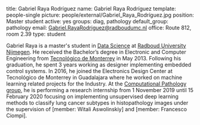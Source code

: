 title: Gabriel Raya Rodríguez
name: Gabriel Raya Rodríguez
template: people-single
picture: people/external/Gabriel_Raya_Rodríguez.jpg
position: Master student
active: yes
groups: diag, pathology
default_group: pathology
email: Gabriel.RayaRodriguez@radboudumc.nl
office: Route 812, room 2.39
type: student

Gabriel Raya is a master's student in <a href="https://www.ru.nl/courseguides/2018/science/master/master-computing-science/specialisation-data-science/structure-master-specialisation-data-science/">Data Science</a> at <a href="https://www.ru.nl/english/">Radboud University Nijmegen</a>. He received the Bachelor’s degree in Electronic and Computer Engineering from <a href="https://tec.mx/en">Tecnológico de Monterrey</a> in May 2013. Following his graduation, he spent 3 years working as designer implementing embedded control systems. In 2016,  he joined the Electronics Design Center at Tecnológico de Monterrey in Guadalajara where he worked on machine learning related projects for the Industry. At the <a href="https://www.computationalpathologygroup.eu">Computational Pathology group</a>, he is performing a research internship from 1 November 2019 until 15 February 2020  focusing on implementing unsupervised deep learning methods to classify lung cancer subtypes in histopathology images under the supervision of [member: Witali Aswolinskiy] and [member: Francesco Ciompi].
